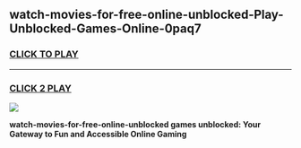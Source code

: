 
## watch-movies-for-free-online-unblocked-Play-Unblocked-Games-Online-0paq7
<h3>
<a href="https://premium76.site?title=watch-movies-for-free-online-unblocked&ref=25A">CLICK TO PLAY</a></h3>
<hr>

<h3>
<a href="https://premium76.site?title=watch-movies-for-free-online-unblocked&ref=25A">CLICK 2 PLAY</a>
  
</h3>

<a href="https://premium76.site?title=watch-movies-for-free-online-unblocked&ref=25A"><img src="https://clearcache.store/games.png"></a>


**watch-movies-for-free-online-unblocked games unblocked: Your Gateway to Fun and Accessible Online Gaming**
